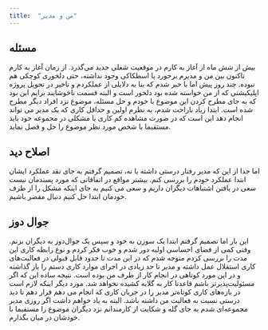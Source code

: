```yaml
---
title:  "من و مدیر"
---
```

## مسئله

بیش از شش ماه از آغاز به کارم در موقعیت شغلی جدید می‌گذرد. از زمان آغاز به کارم تاکنون بین من و مدیرم برخورد یا اسطکاکی وجود نداشته، حتی دلخوری کوچکی هم نبوده. چند روز پیش اما با خبر شدم که بنا به دلایلی از عملکردم و تاخیر در تحویل پروژه اپلیکیشنی که از من خواسته شده بود دلخور است و البته قسمت ناخوشایند برایم این بود که به جای مطرح کردن این موضوع با خودم و حل مسئله، موضوع نزد افراد دیگر مطرح شده است. ابتدا زیاد ناراحت شدم، به نظرم اولین و حداقل کاری که یک مدیر می تواند انجام دهد این است که در صورت مشاهده کم کاری یا مشکلی در مجموعه خود باید مستقیما با شخص مورد نظر موضوع را حل و فصل نماید.

## اصلاح دید

اما جدا از این که مدیر رفتار درستی داشته یا نه، تصمیم گرفتم به جای نقد عملکرد ایشان ابتدا عملکرد خودم را بررسی کنم. بیشتر مواقع در اتفاقاتی که مورد پسندمان نیست سعی در یافتن اشتباهات دیگران داریم و سعی می کنیم به جای اینکه مشکل را از طرف خودمان ابتدا حل کنیم دنبال مقصر باشیم.

## جوال دوز

این بار اما تصمیم گرفتم ابتدا یک سوزن به خود و سپس یک جوال‌دوز به دیگران بزنم. وقتی کمی از فضای احساسی اولیه دور شدم و خوب فکر کردم و نوع رابطه کاری این مدت را بررسی کردم متوجه شدم که در این مدت تا حدود قابل قبولی در فعالیت‌های کاری استقلال عمل داشته و مدیر تا حد زیادی در اجرای موارد کاری دستم را باز گذاشته و در این مورد کوتاهی در انجام کار از طرف من بوده است. نتیجه ساده این که اگر مسئولیت‌پذیرتر باشم قاعدتا کار به گلایه کشیده نخواهد شد. مورد دیگر اینکه لازم است در بازه‌های کاری کوتاه‌تر مدیر را در جریان کاری که انجام می دهم قرار دهم تا دید درستی نسبت به فعالیت من داشته باشد. البته به یاد خواهم داشت اگر روزی مدیر مجموعه‌ای شدم به جای گله‌ و شکایت از کارمندانم نزد دیگران موضوع را مستقیما با خودشان در میان بگذارم.
